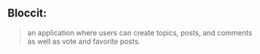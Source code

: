 ## Bloccit:

>an application where users can create topics, posts, and comments as well as vote and favorite posts.



